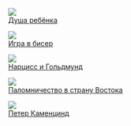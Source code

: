 ![](/books/prose_classic/Герман%20Гессе/Душа%20ребёнка.jpg)  
[Душа ребёнка](/books/prose_classic/Герман%20Гессе/Душа%20ребёнка)

![](/books/prose_classic/Герман%20Гессе/Игра%20в%20бисер.jpg)  
[Игра в бисер](/books/prose_classic/Герман%20Гессе/Игра%20в%20бисер)

![](/books/prose_classic/Герман%20Гессе/Нарцисс%20и%20Гольдмунд.jpg)  
[Нарцисс и Гольдмунд](/books/prose_classic/Герман%20Гессе/Нарцисс%20и%20Гольдмунд)

![](/books/prose_classic/Герман%20Гессе/Паломничество%20в%20страну%20Востока.jpg)  
[Паломничество в страну Востока](/books/prose_classic/Герман%20Гессе/Паломничество%20в%20страну%20Востока)

![](/books/prose_classic/Герман%20Гессе/Петер%20Каменцинд.jpg)  
[Петер Каменцинд](/books/prose_classic/Герман%20Гессе/Петер%20Каменцинд)
